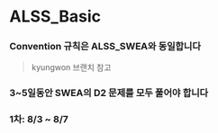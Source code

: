 # ALSS_Basic

### Convention 규칙은 ALSS_SWEA와 동일합니다 
>kyungwon 브랜치 참고
### 3~5일동안 SWEA의 D2 문제를 모두 풀어야 합니다
### 1차: 8/3 ~ 8/7
